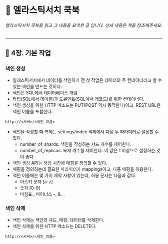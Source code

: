 # :book: 엘라스틱서치 쿡북

###### 엘라스틱서치 쿡북을 읽고 그 내용을 요약한 글 입니다. 상세 내용은 책을 참조해주세요.

---------------------------------------------------------------------------

## :pushpin: 4장. 기본 작업

### 색인 생성

- 일래스틱서치에서 데이터를 색인하기 전 첫 작업은 데이터의 주 컨테이너라고 할 수 있는 색인을 만드는 것이다.
- 색인은 SQL에서 데이터베이스 개념
- 타입(SQL에서 테이블)과 도큐먼트(SQL에서 레코드)를 위한 컨테이너다.
- 색인 생성을 위한 HTTP 메소드는 PUT(POST 역시 동작한다)이고, REST URL은 색인 이름을 포함한다.

````
http://<서버>/<색인_이름>
````

- 색인을 작성할 때 복제는 settings/index 객체에서 다음 두 파라미터로 설정할 수 있다.
    - number_of_shards: 색인을 작성하는 샤드 개수를 제어한다.
    - number_of_replicas: 복제 개수를 제어한다. 이 값은 1 이상으로 설정하는 것이 좋다.
- 색인 생성 API는 생성 시간에 매핑을 정의할 수 있다.
- 매핑을 정의하는데 필요한 파라미터가 mappings이고, 다중 매핑을 허용한다.
- 색인 이름에는 몇 가지 제약 사항이 있는데, 허용 문자는 다음과 같다.
    - 아스키 문자 [a-z]
    - 숫자 [0-9]
    - 마침표., 마이너스 -, &, _


### 색인 삭제

- 색인 삭제는 색인의 샤드, 매핑, 데이터를 삭제한다.
- 색인 삭제를 위한 HTTP 메소드는 DELETE다.
````
http://<서버>/<색인_이름>
````